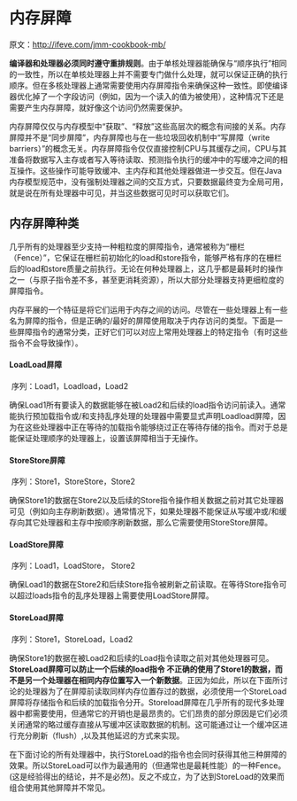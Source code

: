 # 内存屏障

原文：http://ifeve.com/jmm-cookbook-mb/



​        **编译器和处理器必须同时遵守重排规则**。由于单核处理器能确保与“顺序执行”相同的一致性，所以在单核处理器上并不需要专门做什么处理，就可以保证正确的执行顺序。但在多核处理器上通常需要使用内存屏障指令来确保这种一致性。即使编译器优化掉了一个字段访问（例如，因为一个读入的值为被使用），这种情况下还是需要产生内存屏障，就好像这个访问仍然需要保护。

​        内存屏障仅仅与内存模型中“获取”、“释放”这些高层次的概念有间接的关系。内存屏障并不是“同步屏障”，内存屏障也与在一些垃圾回收机制中“写屏障（write barriers）”的概念无关。内存屏障指令仅仅直接控制CPU与其缓存之间，CPU与其准备将数据写入主存或者写入等待读取、预测指令执行的缓冲中的写缓冲之间的相互操作。这些操作可能导致缓冲、主内存和其他处理器做进一步交互。但在Java内存模型规范中，没有强制处理器之间的交互方式，只要数据最终变为全局可用，就是说在所有处理器中可见，并当这些数据可见时可以获取它们。



## 内存屏障种类 

​        几乎所有的处理器至少支持一种粗粒度的屏障指令，通常被称为“栅栏（Fence）”，它保证在栅栏前初始化的load和store指令，能够严格有序的在栅栏后的load和store质量之前执行。无论在何种处理器上，这几乎都是最耗时的操作之一（与原子指令差不多，甚至更消耗资源），所以大部分处理器支持更细粒度的屏障指令。

​        内存平展的一个特征是将它们运用于内存之间的访问。尽管在一些处理器上有一些名为屏障的指令，但是正确的/最好的屏障使用取决于内存访问的类型。下面是一些屏障指令的通常分类，正好它们可以对应上常用处理器上的特定指令（有时这些指令不会导致操作）。

#### LoadLoad屏障

​        序列：Load1，Loadload，Load2

​        确保Load1所有要读入的数据能够在被Load2和后续的load指令访问前读入。通常能执行预加载指令或/和支持乱序处理的处理器中需要显式声明Loadload屏障，因为在这些处理器中正在等待的加载指令能够绕过正在等待存储的指令。而对于总是能保证处理顺序的处理器上，设置该屏障相当于无操作。

#### StoreStore屏障

​        序列：Store1，StoreStore，Store2

​        确保Store1的数据在Store2以及后续的Store指令操作相关数据之前对其它处理器可见（例如向主存刷新数据）。通常情况下，如果处理器不能保证从写缓冲或/和缓存向其它处理器和主存中按顺序刷新数据，那么它需要使用StoreStore屏障。

#### LoadStore屏障

​        序列：Load1，LoadStore， Store2

​        确保Load1的数据在Store2和后续Store指令被刷新之前读取。在等待Store指令可以超过loads指令的乱序处理器上需要使用LoadStore屏障。

#### StoreLoad屏障

​        序列：Store1，StoreLoad，Load2

​        确保Store1的数据在被Load2和后续的Load指令读取之前对其他处理器可见。**StoreLoad屏障可以防止一个后续的load指令 不正确的使用了Store1的数据，而不是另一个处理器在相同内存位置写入一个新数据**。正因为如此，所以在下面所讨论的处理器为了在屏障前读取同样内存位置存过的数据，必须使用一个StoreLoad屏障将存储指令和后续的加载指令分开。Storeload屏障在几乎所有的现代多处理器中都需要使用，但通常它的开销也是最昂贵的。它们昂贵的部分原因是它们必须关闭通常的略过缓存直接从写缓冲区读取数据的机制。这可能通过让一个缓冲区进行充分刷新（flush）,以及其他延迟的方式来实现。



​        在下面讨论的所有处理器中，执行StoreLoad的指令也会同时获得其他三种屏障的效果。所以StoreLoad可以作为最通用的（但通常也是最耗性能）的一种Fence。(这是经验得出的结论，并不是必然)。反之不成立，为了达到StoreLoad的效果而组合使用其他屏障并不常见。